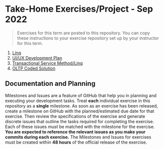 # Take-Home Exercises/Project - Sep 2022

> Exercises for this term are posted to this repository. You can copy these instructions to your exercise repository set up by your instructor for this term.

1. [Linq](./Linq/ReadMe.md)
1. [UI/UX Development Plan](./UX_Planning/README.md)
1. [Transactional Service Method/Linq](./TX_ServiceMethod/ReadMe.md)
1. [OLTP Coded Solution ](./OLTP_Integrated/README.md)

## Documentation and Planning

Milestones and Issues are a feature of GitHub that help you in planning and executing your development tasks. Treat **each** individual exercise in this repository as a **single** milestone. As soon as an exercise has been released, create a milestone on GitHub with the planned/estimated due date for that exercise. Then review the specifications of the exercise and generate discrete issues that outline the tasks required for completing the exercise. Each of these issues must be matched with the milestone for the exercise. **You are expected to reference the relevant issues as you make your commits during each exercise.**
The Milestones and Issues for exercises must be created within **48 hours** of the official release of the exercise.
